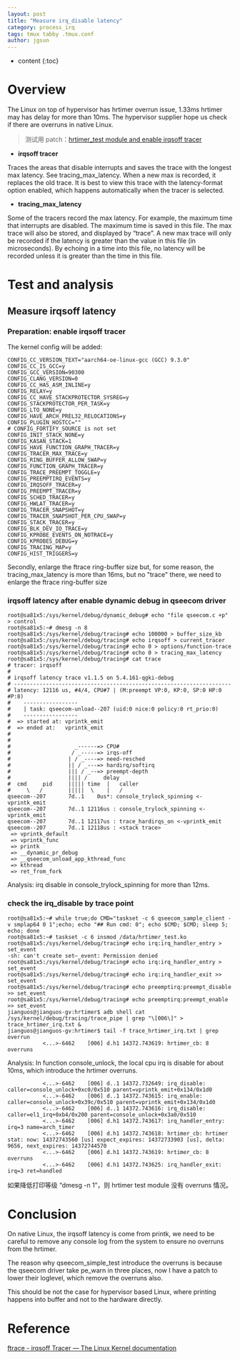 ```yaml
---
layout: post
title: "Measure irq_disable latency"
category: process_irq
tags: tmux tabby .tmux.conf
author: jgsun
---
```


* content
{:toc}

# Overview
The Linux on top of hypervisor has hrtimer overrun issue, 1.33ms hrtimer may has delay for more than 10ms.
The hypervisor supplier hope us check if there are overruns in native Linux.

> 测试用 patch：[hrtimer_test module and enable irqsoff tracer](https://github.com/jgsun/jgsun.github.io/blob/master/doc/patches/0001-meta-qti-base-hrtimer_test.ko_and-enable-irqsoff-tra.patch)











- **irqsoff tracer**

Traces the areas that disable interrupts and saves the trace with the longest max latency. See tracing_max_latency. When a new max is recorded, it replaces the old trace. It is best to view this trace with the latency-format option enabled, which happens automatically when the tracer is selected.

- **tracing_max_latency**

Some of the tracers record the max latency. For example, the maximum time that interrupts are disabled. The maximum time is saved in this file. The max trace will also be stored, and displayed by “trace”. A new max trace will only be recorded if the latency is greater than the value in this file (in microseconds).
By echoing in a time into this file, no latency will be recorded unless it is greater than the time in this file.

# Test and analysis
## Measure irqsoff latency
### Preparation: enable irqsoff tracer
The kernel config will be added:
```
CONFIG_CC_VERSION_TEXT="aarch64-oe-linux-gcc (GCC) 9.3.0"
CONFIG_CC_IS_GCC=y
CONFIG_GCC_VERSION=90300
CONFIG_CLANG_VERSION=0
CONFIG_CC_HAS_ASM_INLINE=y
CONFIG_RELAY=y
CONFIG_CC_HAVE_STACKPROTECTOR_SYSREG=y
CONFIG_STACKPROTECTOR_PER_TASK=y
CONFIG_LTO_NONE=y
CONFIG_HAVE_ARCH_PREL32_RELOCATIONS=y
CONFIG_PLUGIN_HOSTCC=""
# CONFIG_FORTIFY_SOURCE is not set
CONFIG_INIT_STACK_NONE=y
CONFIG_KASAN_STACK=1
CONFIG_HAVE_FUNCTION_GRAPH_TRACER=y
CONFIG_TRACER_MAX_TRACE=y
CONFIG_RING_BUFFER_ALLOW_SWAP=y
CONFIG_FUNCTION_GRAPH_TRACER=y
CONFIG_TRACE_PREEMPT_TOGGLE=y
CONFIG_PREEMPTIRQ_EVENTS=y
CONFIG_IRQSOFF_TRACER=y
CONFIG_PREEMPT_TRACER=y
CONFIG_SCHED_TRACER=y
CONFIG_HWLAT_TRACER=y
CONFIG_TRACER_SNAPSHOT=y
CONFIG_TRACER_SNAPSHOT_PER_CPU_SWAP=y
CONFIG_STACK_TRACER=y
CONFIG_BLK_DEV_IO_TRACE=y
CONFIG_KPROBE_EVENTS_ON_NOTRACE=y
CONFIG_KPROBES_DEBUG=y
CONFIG_TRACING_MAP=y
CONFIG_HIST_TRIGGERS=y
```
Secondly, enlarge the ftrace ring-buffer size
but, for some reason, the tracing_max_latency is more than 16ms, but no "trace" there, we need to enlarge the ftrace ring-buffer size

### irqsoff latency after enable dynamic debug in qseecom driver

```
root@sa81x5:/sys/kernel/debug/dynamic_debug# echo "file qseecom.c +p" > control
root@sa81x5:~# dmesg -n 8
root@sa81x5:/sys/kernel/debug/tracing# echo 100000 > buffer_size_kb
root@sa81x5:/sys/kernel/debug/tracing# echo irqsoff > current_tracer 
root@sa81x5:/sys/kernel/debug/tracing# echo 0 > options/function-trace
root@sa81x5:/sys/kernel/debug/tracing# echo 0 > tracing_max_latency 
root@sa81x5:/sys/kernel/debug/tracing# cat trace
# tracer: irqsoff
#
# irqsoff latency trace v1.1.5 on 5.4.161-qgki-debug
# --------------------------------------------------------------------
# latency: 12116 us, #4/4, CPU#7 | (M:preempt VP:0, KP:0, SP:0 HP:0 #P:8)
#    -----------------
#    | task: qseecom-unload--207 (uid:0 nice:0 policy:0 rt_prio:0)
#    -----------------
#  => started at: vprintk_emit
#  => ended at:   vprintk_emit
#
#
#                    _------=> CPU#            
#                   / _-----=> irqs-off        
#                  | / _----=> need-resched    
#                  || / _---=> hardirq/softirq 
#                  ||| / _--=> preempt-depth   
#                  |||| /     delay            
#  cmd     pid     ||||| time  |   caller      
#     \   /        |||||  \    |   /         
qseecom--207       7d..1    0us*: console_trylock_spinning <-vprintk_emit
qseecom--207       7d..1 12116us : console_trylock_spinning <-vprintk_emit
qseecom--207       7d..1 12117us : trace_hardirqs_on <-vprintk_emit
qseecom--207       7d..1 12118us : <stack trace>
 => vprintk_default
 => vprintk_func
 => printk
 => __dynamic_pr_debug
 => __qseecom_unload_app_kthread_func
 => kthread
 => ret_from_fork
```
Analysis: irq disable in console_trylock_spinning for more than 12ms.


### check the irq_disable by trace point
```
root@sa81x5:~# while true;do CMD="taskset -c 6 qseecom_sample_client -v smplap64 0 1";echo; echo "## Run cmd: 0"; echo $CMD; $CMD; sleep 5; echo; done
root@sa81x5:~# taskset -c 6 insmod /data/hrtimer_test.ko
root@sa81x5:/sys/kernel/debug/tracing# echo irq:irq_handler_entry > set_event
-sh: can't create set—_event: Permission denied
root@sa81x5:/sys/kernel/debug/tracing# echo irq:irq_handler_entry > set_event
root@sa81x5:/sys/kernel/debug/tracing# echo irq:irq_handler_exit >> set_event
root@sa81x5:/sys/kernel/debug/tracing# echo preemptirq:preempt_disable >> set_event
root@sa81x5:/sys/kernel/debug/tracing# echo preemptirq:preempt_enable >> set_event
jianguos@jianguos-gv:hrtimer$ adb shell cat /sys/kernel/debug/tracing/trace_pipe | grep "\[006\]" > trace_hrtimer_irq.txt &
jianguos@jianguos-gv:hrtimer$ tail -f trace_hrtimer_irq.txt | grep overrun
           <...>-6462    [006] d.h1 14372.743619: hrtimer_cb: 8 overruns
```
Analysis: In function console_unlock, the local cpu irq is disable for about 10ms, which introduce the hrtimer overruns.
```
           <...>-6462    [006] d..1 14372.732649: irq_disable: caller=console_unlock+0xc0/0x510 parent=vprintk_emit+0x134/0x1d0
           <...>-6462    [006] d..1 14372.743615: irq_enable: caller=console_unlock+0x39c/0x510 parent=vprintk_emit+0x134/0x1d0
           <...>-6462    [006] d..1 14372.743616: irq_disable: caller=el1_irq+0xb4/0x200 parent=console_unlock+0x3a0/0x510
           <...>-6462    [006] d.h1 14372.743617: irq_handler_entry: irq=3 name=arch_timer
           <...>-6462    [006] d.h1 14372.743618: hrtimer_cb: hrtimer stat: now: 14372743560 [us] expect_expires: 14372733903 [us], delta: 9656, next_expires: 14372744570
           <...>-6462    [006] d.h1 14372.743619: hrtimer_cb: 8 overruns
           <...>-6462    [006] d.h1 14372.743625: irq_handler_exit: irq=3 ret=handled
```
如果降低打印等级 “dmesg -n 1”，则 hrtimer test module 没有 overruns 情况。 

# Conclusion
On native Linux, the irqsoff latency is come from printk, we need to be careful to remove any console log from the system to ensure no overruns from the hrtimer.

The reason why qseecom_simple_test introduce the overruns is because the qseecom driver take pe_warn in three places, now I have a patch to lower their loglevel, which remove the overruns also.

This should be not the case for hypervisor based Linux, where printing happens into buffer and not to the hardware directly.


# Reference
[ftrace - irqsoff Tracer — The Linux Kernel documentation](https://docs.kernel.org/trace/ftrace.html#irqsoff)
